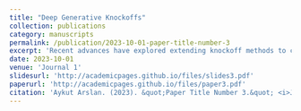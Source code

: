 ```yaml
---
title: "Deep Generative Knockoffs"
collection: publications
category: manuscripts
permalink: /publication/2023-10-01-paper-title-number-3
excerpt: 'Recent advances have explored extending knockoff methods to complex, high-dimensional data using deep generative models. \textbf{Deep Generative Knockoffs} leverage models such as variational autoencoders, GANs, or normalizing flows to approximate the joint distribution of the original features and generate synthetic knockoff copies.'
date: 2023-10-01
venue: 'Journal 1'
slidesurl: 'http://academicpages.github.io/files/slides3.pdf'
paperurl: 'http://academicpages.github.io/files/paper3.pdf'
citation: 'Aykut Arslan. (2023). &quot;Paper Title Number 3.&quot; <i>Journal 1</i>. 1(3).'
---
```


